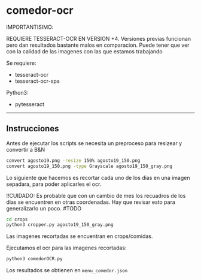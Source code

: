 # comedor-ocr

IMPORTANTISIMO:

REQUIERE TESSERACT-OCR EN VERSION +4.
Versiones previas funcionan pero dan resultados bastante malos en comparacion. Puede tener que ver con la calidad de las imagenes con las que estamos trabajando

Se requiere:
- tesseract-ocr
- tesseract-ocr-spa

Python3:
- pytesseract

-----
## Instrucciones

Antes de ejecutar los scripts se necesita un preproceso para resizear y convertir a B&N

```bash
convert agosto19.png -resize 150% agosto19_150.png
convert agosto19_150.png -type Grayscale agosto19_150_gray.png
```

Lo siguiente que hacemos es recortar cada uno de los dias en una imagen sepadara, para poder aplicarles el ocr.

!!CUIDADO: Es probable que con un cambio de mes los recuadros de los dias se encuentren en otras coordenadas. Hay que revisar esto para generalizarlo un poco. #TODO

```bash
cd crops
python3 cropper.py agosto19_150_gray.png
```

Las imagenes recortadas se encuentran en crops/comidas.

Ejecutamos el ocr para las imagenes recortadas:

```bash
python3 comedorOCR.py
```

Los resultados se obtienen en ```menu_comedor.json```
